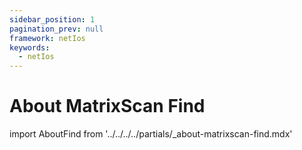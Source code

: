 ```yaml
---
sidebar_position: 1
pagination_prev: null
framework: netIos
keywords:
  - netIos
---
```


# About MatrixScan Find

import AboutFind from '../../../../partials/_about-matrixscan-find.mdx'

<AboutFind />
